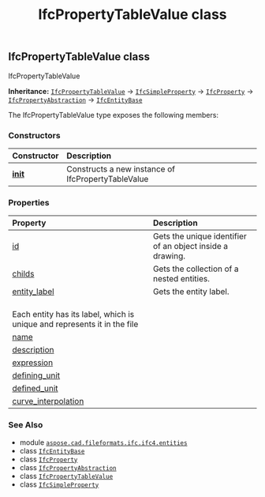 ﻿---
title: IfcPropertyTableValue class
second_title: Aspose.CAD for Python via .NET API References
description: 
type: docs
weight: 4770
url: /python-net/aspose.cad.fileformats.ifc.ifc4.entities/ifcpropertytablevalue/
is_root: false
---

## IfcPropertyTableValue class

IfcPropertyTableValue



**Inheritance:** [`IfcPropertyTableValue`](/cad/python-net/aspose.cad.fileformats.ifc.ifc4.entities/ifcpropertytablevalue) → 
[`IfcSimpleProperty`](/cad/python-net/aspose.cad.fileformats.ifc.ifc4.entities/ifcsimpleproperty) → 
[`IfcProperty`](/cad/python-net/aspose.cad.fileformats.ifc.ifc4.entities/ifcproperty) → 
[`IfcPropertyAbstraction`](/cad/python-net/aspose.cad.fileformats.ifc.ifc4.entities/ifcpropertyabstraction) → 
[`IfcEntityBase`](/cad/python-net/aspose.cad.fileformats.ifc/ifcentitybase)



The IfcPropertyTableValue type exposes the following members:

### Constructors
| Constructor | Description |
| :- | :- |
| [__init__](/cad/python-net/aspose.cad.fileformats.ifc.ifc4.entities/ifcpropertytablevalue/__init__/#) | Constructs a new instance of IfcPropertyTableValue |


### Properties
| Property | Description |
| :- | :- |
| [id](/cad/python-net/aspose.cad.fileformats.ifc.ifc4.entities/ifcpropertytablevalue/id) | Gets the unique identifier of an object inside a drawing. |
| [childs](/cad/python-net/aspose.cad.fileformats.ifc.ifc4.entities/ifcpropertytablevalue/childs) | Gets the collection of a nested entities. |
| [entity_label](/cad/python-net/aspose.cad.fileformats.ifc.ifc4.entities/ifcpropertytablevalue/entity_label) | Gets the entity label.<br/>Each entity has its label, which is unique and represents it in the file |
| [name](/cad/python-net/aspose.cad.fileformats.ifc.ifc4.entities/ifcpropertytablevalue/name) |  |
| [description](/cad/python-net/aspose.cad.fileformats.ifc.ifc4.entities/ifcpropertytablevalue/description) |  |
| [expression](/cad/python-net/aspose.cad.fileformats.ifc.ifc4.entities/ifcpropertytablevalue/expression) |  |
| [defining_unit](/cad/python-net/aspose.cad.fileformats.ifc.ifc4.entities/ifcpropertytablevalue/defining_unit) |  |
| [defined_unit](/cad/python-net/aspose.cad.fileformats.ifc.ifc4.entities/ifcpropertytablevalue/defined_unit) |  |
| [curve_interpolation](/cad/python-net/aspose.cad.fileformats.ifc.ifc4.entities/ifcpropertytablevalue/curve_interpolation) |  |



### See Also
* module [`aspose.cad.fileformats.ifc.ifc4.entities`](..)
* class [`IfcEntityBase`](/cad/python-net/aspose.cad.fileformats.ifc/ifcentitybase)
* class [`IfcProperty`](/cad/python-net/aspose.cad.fileformats.ifc.ifc4.entities/ifcproperty)
* class [`IfcPropertyAbstraction`](/cad/python-net/aspose.cad.fileformats.ifc.ifc4.entities/ifcpropertyabstraction)
* class [`IfcPropertyTableValue`](/cad/python-net/aspose.cad.fileformats.ifc.ifc4.entities/ifcpropertytablevalue)
* class [`IfcSimpleProperty`](/cad/python-net/aspose.cad.fileformats.ifc.ifc4.entities/ifcsimpleproperty)
